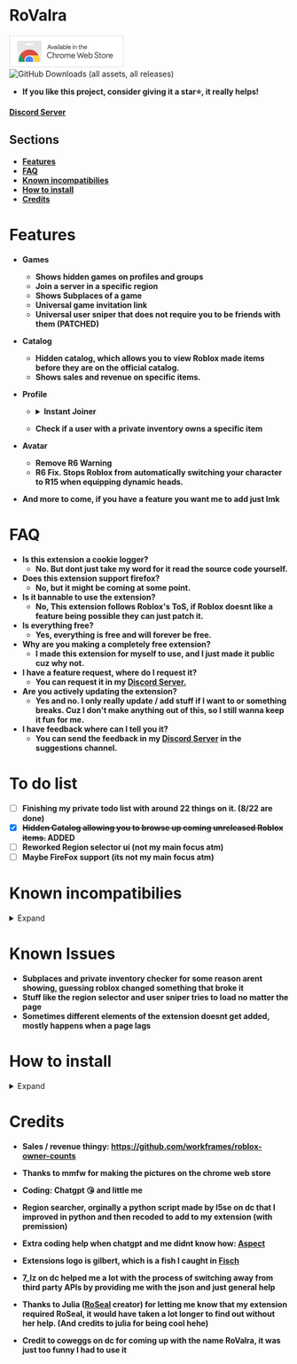 # RoValra
<a href="https://chromewebstore.google.com/detail/RoValra%20-%20Roblox%20Improved/njcickgebhnpgmoodjdgohkclfplejli" title="Available in the Chrome Web Store"><img src="/Assets/ChromeWebStore_BadgeWBorder_v2_206x58.png" alt="Available in the Chrome Web Store"></a>\
<img alt="GitHub Downloads (all assets, all releases)" src="https://img.shields.io/github/downloads/NotValra/RoValra/total">
- **If you like this project, consider giving it a star⭐, it really helps!**


**[Discord Server](https://discord.gg/GHd5cSKJRk)**





## Sections
- [**Features**](https://github.com/NotValra/RoValra?tab=readme-ov-file#features)
- [**FAQ**](https://github.com/NotValra/RoValra?tab=readme-ov-file#FAQ)
- [**Known incompatibilies**](https://github.com/NotValra/RoValra?tab=readme-ov-file#known-incompatibilies)
- [**How to install**](https://github.com/NotValra/RoValra?tab=readme-ov-file#how-to-install)
- [**Credits**](https://github.com/NotValra/RoValra?tab=readme-ov-file#credits) 

# Features
- **Games**
    - **Shows hidden games on profiles and groups**
    - **Join a server in a specific region**
    - **Shows Subplaces of a game**
    - **Universal game invitation link**
    - **Universal user sniper that does not require you to be friends with them (PATCHED)**
- **Catalog**
    - **Hidden catalog, which allows you to view Roblox made items before they are on the official catalog.**     
    - **Shows sales and revenue on specific items.**
- **Profile**
  - <details>
    <summary><strong>Instant Joiner</strong></summary>
    <ul>
        <li><strong>Basically this feature allows you to join anyone with their joins on or whose on ur friends list instantly.</strong></li>
    
     <li><strong>lets say for example you wanna join someone whose streaming a game with viewers, you could just use the instant join feature, and you would almost instantly join (Depending on your pc ofc)</strong></li>
    </ul>
    </details>
  - **Check if a user with a private inventory owns a specific item**
  
- **Avatar**
    - **Remove R6 Warning**
    - **R6 Fix. Stops Roblox from automatically switching your character to R15 when equipping dynamic heads.**



- **And more to come, if you have a feature you want me to add just lmk**

# FAQ
- **Is this extension a cookie logger?**
    - **No. But dont just take my word for it read the source code yourself.**
- **Does this extension support firefox?**
    - **No, but it might be coming at some point.**
- **Is it bannable to use the extension?**
    - **No, This extension follows Roblox's ToS, if Roblox doesnt like a feature being possible they can just patch it.**
- **Is everything free?**
    - **Yes, everything is free and will forever be free.**
- **Why are you making a completely free extension?**
    - **I made this extension for myself to use, and I just made it public cuz why not.**
- **I have a feature request, where do I request it?**
    - **You can request it in my [Discord Server.](https://discord.gg/GHd5cSKJRk)**
- **Are you actively updating the extension?**
    - **Yes and no. I only really update / add stuff if I want to or something breaks. Cuz I don't make anything out of this, so I still wanna keep it fun for me.**
- **I have feedback where can I tell you it?**
    - **You can send the feedback in my [Discord Server](https://discord.gg/GHd5cSKJRk) in the suggestions channel.**

# To do list
- [ ] **Finishing my private todo list with around 22 things on it. (8/22 are done)**
- [x] **~~Hidden Catalog allowing you to browse up coming unreleased Roblox items.~~ ADDED**
- [ ] **Reworked Region selector ui (not my main focus atm)**
- [ ] **Maybe FireFox support (its not my main focus atm)**

# Known incompatibilies
<details>
  <summary>Expand</summary>
  
- **The hidden games of groups bugs out a bit if you use [RoSeal](https://chromewebstore.google.com/detail/roseal-augmented-roblox-e/hfjngafpndganmdggnapblamgbfjhnof?hl=en) with the "Seamless navigation of communities" setting on.**
</details>

# Known Issues
- **Subplaces and private inventory checker for some reason arent showing, guessing roblox changed something that broke it**
- **Stuff like the region selector and user sniper tries to load no matter the page**
- **Sometimes different elements of the extension doesnt get added, mostly happens when a page lags**

# How to install

<details>
  <summary>Expand</summary>

- If you want a simple install you can install it on from the [chrome web store.](https://chromewebstore.google.com/detail/RoValra%20-%20Roblox%20Improved/njcickgebhnpgmoodjdgohkclfplejli)
- Everything below is purely a tutorial on how to install it from GitHub.
- Enable developer mode on your browser of choice.
![image](https://github.com/user-attachments/assets/301ab762-7b3b-4f5f-9eb0-9e7699212546)
- Unzip the file in [releases](https://github.com/NotValra/Hidden-Games/releases)
- Import the unzipped folder into your browser. Ensure that you import the folder that contains direct access to background.js, content.js and manifest.json etc.
![image](https://github.com/user-attachments/assets/2b238201-c297-4106-a5ad-6db4c9259dc6)
</details>

# Credits
- **Sales / revenue thingy: https://github.com/workframes/roblox-owner-counts**
  
- **Thanks to mmfw for making the pictures on the chrome web store**

- **Coding: Chatgpt 😘 and little me**

- **Region searcher, orginally a python script made by l5se on dc that I improved in python and then recoded to add to my extension (with premission)**

- **Extra coding help when chatgpt and me didnt know how: [Aspect](https://github.com/Aspectise)**
  
- **Extensions logo is gilbert, which is a fish I caught in [Fisch](https://www.roblox.com/games/16732694052/Fisch)**
- **7_lz on dc helped me a lot with the process of switching away from third party APIs by providing me with the json and just general help**
- **Thanks to Julia ([RoSeal](https://www.roseal.live/) creator) for letting me know that my extension required RoSeal, it would have taken a lot longer to find out without her help. (And credits to julia for being cool hehe)**
- **Credit to coweggs on dc for coming up with the name RoValra, it was just too funny I had to use it**
